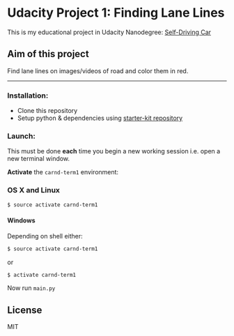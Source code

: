 # Udacity Project 1: Finding Lane Lines
This is my educational project in Udacity Nanodegree: [Self-Driving Car](https://udacity.com/drive)
## Aim of this project
Find lane lines on images/videos of road and color them in red. 
___

### Installation:
- Clone this repository  
- Setup python & dependencies using [starter-kit repository](https://github.com/udacity/CarND-Term1-Starter-Kit/blob/master/README.md)

### Launch:
This must be done **each** time you begin a new working session i.e. open a new terminal window. 

**Activate** the `carnd-term1` environment:

### OS X and Linux
```sh
$ source activate carnd-term1
```
#### Windows
Depending on shell either:
```sh
$ source activate carnd-term1
```
or

```sh
$ activate carnd-term1
```

Now run `main.py`

License
----
MIT

